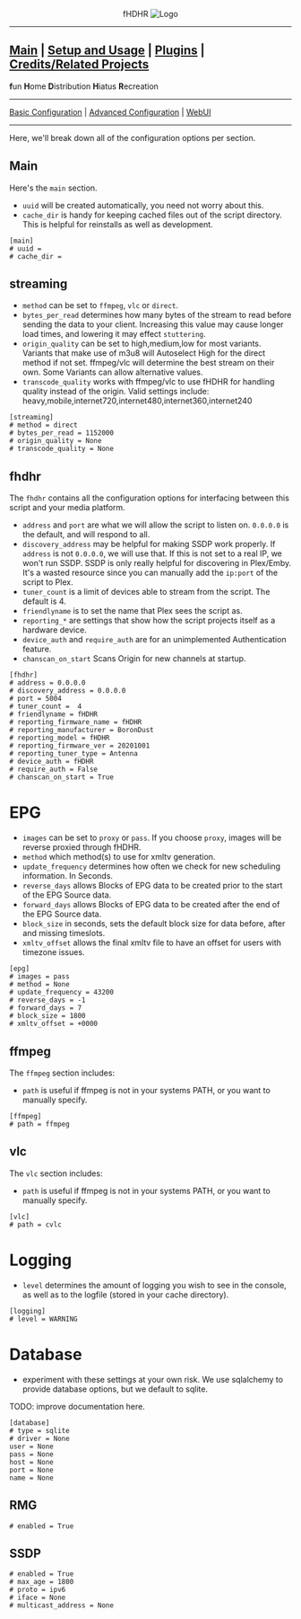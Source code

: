 <p align="center">fHDHR    <img src="images/logo.ico" alt="Logo"/></p>

---
[Main](README.md)  |  [Setup and Usage](Usage.md)  |  [Plugins](Plugins.md)  |  [Credits/Related Projects](Related-Projects.md)
---
**f**un
**H**ome
**D**istribution
**H**iatus
**R**ecreation

---

[Basic Configuration](Config.md)  | [Advanced Configuration](ADV_Config.md) |  [WebUI](WebUI.md)

---

Here, we'll break down all of the configuration options per section.

## Main
Here's the `main` section.
* `uuid` will be created automatically, you need not worry about this.
* `cache_dir` is handy for keeping cached files out of the script directory. This is helpful for reinstalls as well as development.

````
[main]
# uuid =
# cache_dir =
````

## streaming

* `method` can be set to `ffmpeg`, `vlc` or `direct`.
* `bytes_per_read` determines how many bytes of the stream to read before sending the data to your client. Increasing this value may cause longer load times, and lowering it may effect `stuttering`.
* `origin_quality` can be set to high,medium,low for most variants. Variants that make use of m3u8 will Autoselect High for the direct method if not set. ffmpeg/vlc will determine the best stream on their own. Some Variants can allow alternative values.
* `transcode_quality` works with ffmpeg/vlc to use fHDHR for handling quality instead of the origin. Valid settings include: heavy,mobile,internet720,internet480,internet360,internet240


````
[streaming]
# method = direct
# bytes_per_read = 1152000
# origin_quality = None
# transcode_quality = None
````


## fhdhr

The `fhdhr` contains all the configuration options for interfacing between this script and your media platform.
* `address` and `port` are what we will allow the script to listen on. `0.0.0.0` is the default, and will respond to all.
* `discovery_address` may be helpful for making SSDP work properly. If `address` is not `0.0.0.0`, we will use that. If this is not set to a real IP, we won't run SSDP. SSDP is only really helpful for discovering in Plex/Emby. It's a wasted resource since you can manually add the `ip:port` of the script to Plex.
* `tuner_count` is a limit of devices able to stream from the script. The default is 4.
* `friendlyname` is to set the name that Plex sees the script as.
* `reporting_*` are settings that show how the script projects itself as a hardware device.
* `device_auth` and `require_auth` are for an unimplemented Authentication feature.
* `chanscan_on_start` Scans Origin for new channels at startup.


````
[fhdhr]
# address = 0.0.0.0
# discovery_address = 0.0.0.0
# port = 5004
# tuner_count =  4
# friendlyname = fHDHR
# reporting_firmware_name = fHDHR
# reporting_manufacturer = BoronDust
# reporting_model = fHDHR
# reporting_firmware_ver = 20201001
# reporting_tuner_type = Antenna
# device_auth = fHDHR
# require_auth = False
# chanscan_on_start = True
````

# EPG
* `images` can be set to `proxy` or `pass`. If you choose `proxy`, images will be reverse proxied through fHDHR.
* `method` which method(s) to use for xmltv generation.
* `update_frequency` determines how often we check for new scheduling information. In Seconds.
* `reverse_days` allows Blocks of EPG data to be created prior to the start of the EPG Source data.
* `forward_days` allows Blocks of EPG data to be created after the end of the EPG Source data.
* `block_size` in seconds, sets the default block size for data before, after and missing timeslots.
* `xmltv_offset` allows the final xmltv file to have an offset for users with timezone issues.

````
[epg]
# images = pass
# method = None
# update_frequency = 43200
# reverse_days = -1
# forward_days = 7
# block_size = 1800
# xmltv_offset = +0000
````

## ffmpeg

The `ffmpeg` section includes:
* `path` is useful if ffmpeg is not in your systems PATH, or you want to manually specify.

````
[ffmpeg]
# path = ffmpeg
````

## vlc

The `vlc` section includes:
* `path` is useful if ffmpeg is not in your systems PATH, or you want to manually specify.

````
[vlc]
# path = cvlc
````

# Logging
* `level` determines the amount of logging you wish to see in the console, as well as to the logfile (stored in your cache directory).

````
[logging]
# level = WARNING
````

# Database
* experiment with these settings at your own risk. We use sqlalchemy to provide database options, but we default to sqlite.

TODO: improve documentation here.

````
[database]
# type = sqlite
# driver = None
user = None
pass = None
host = None
port = None
name = None
````

## RMG

````
# enabled = True
````

## SSDP

````
# enabled = True
# max_age = 1800
# proto = ipv6
# iface = None
# multicast_address = None
````
